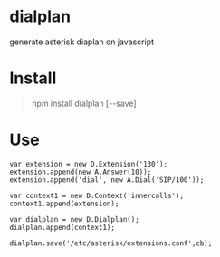 dialplan
========

generate asterisk diaplan on javascript

Install
=======

> npm install dialplan [--save]


Use
===
`````
var extension = new D.Extension('130');
extension.append(new A.Answer(10));
extension.append('dial', new A.Dial('SIP/100'));

var context1 = new D.Context('innercalls');
context1.append(extension);

var dialplan = new D.Dialplan();
dialplan.append(context1);

dialplan.save('/etc/asterisk/extensions.conf',cb);
`````
